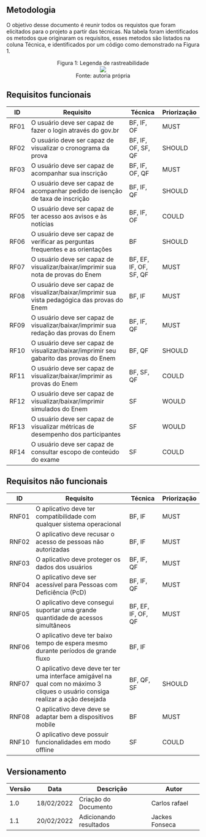 ## Metodologia

O objetivo desse documento é reunir todos os requistos que foram elicitados para o projeto a partir das técnicas. Na tabela foram identificados os metodos que originaram os requisitos, esses metodos são listados na coluna Técnica, e identificados por um código como demonstrado na Figura 1.

<center>
  <figcaption class="center">Figura 1: Legenda de rastreabilidade</figcaption>
  <img src="https://user-images.githubusercontent.com/53023400/154858872-f7f7c057-a096-4e0c-9a46-62d429b5447b.png" class="center">
  <figcaption class="center">Fonte: autoria própria</figcaption>
</center>


## Requisitos funcionais

|  ID  |  Requisito  |  Técnica  |   Priorização  |
|------|-------------|-----------|----------------|
| RF01 |  O usuário deve ser capaz de fazer o login através do gov.br | BF, IF, OF  | MUST  |
| RF02 |  O usuário deve ser capaz de visualizar o cronograma da prova | BF, IF, OF, SF, QF  | SHOULD  |
| RF03 |  O usuário deve ser capaz de acompanhar sua inscrição | BF, IF, OF, QF  | MUST  |
| RF04 |  O usuário deve ser capaz de acompanhar pedido de isenção de taxa de inscrição| BF, IF, QF  | SHOULD  |
| RF05 |  O usuário deve ser capaz de ter acesso aos avisos e às notícias | BF, IF, OF  | COULD  |
| RF06 |  O usuário deve ser capaz de verificar as perguntas frequentes e as orientações | BF  |  SHOULD |
| RF07 |  O usuário deve ser capaz de visualizar/baixar/imprimir sua nota de provas do Enem | BF, EF, IF, OF, SF, QF  | MUST  |
| RF08 |  O usuário deve ser capaz de visualizar/baixar/imprimir sua vista pedagógica das provas do Enem | BF, IF  | MUST  |
| RF09 |  O usuário deve ser capaz de visualizar/baixar/imprimir sua redação das provas do Enem | BF, IF, QF  | MUST  |
| RF10 |  O usuário deve ser capaz de visualizar/baixar/imprimir seu gabarito das provas do Enem | BF, QF  | SHOULD  |
| RF11 |  O usuário deve ser capaz de visualizar/baixar/imprimir as provas do Enem | BF, SF, QF  | COULD  |
| RF12 |  O usuário deve ser capaz de visualizar/baixar/imprimir simulados do Enem | SF  | WOULD  |
| RF13 |  O usuário deve ser capaz de visualizar métricas de desempenho dos participantes  | SF  | WOULD  |
| RF14 |  O usuário deve ser capaz de consultar escopo de conteúdo do exame  | SF  | COULD  |


## Requisitos não funcionais

|  ID  |  Requisito  |  Técnica  |   Priorização  |
|------|-------------|-----------|----------------|
| RNF01 |  O aplicativo deve ter compatibilidade com qualquer sistema operacional | BF, IF  | MUST  |
| RNF02 |  O aplicativo deve recusar o acesso de pessoas não autorizadas | BF, IF  | MUST  |
| RNF03 |  O aplicativo deve proteger os dados dos usuários | BF, IF, QF  | MUST  |
| RNF04 |  O aplicativo deve ser acessível para Pessoas com Deficiência (PcD) | BF, IF, QF  | MUST  |
| RNF05 |  O aplicativo deve consegui suportar uma grande quantidade de acessos simultâneos | BF, EF, IF, OF, QF  | MUST  |
| RNF06 |  O aplicativo deve ter baixo tempo de espera mesmo durante períodos de grande fluxo | BF, IF  |   |
| RNF07 |  O aplicativo deve deve ter ter uma interface amigável na qual com no máximo 3 cliques o usuário consiga realizar a ação desejada | BF, QF, SF  | SHOULD |
| RNF08 |  O aplicativo deve deve se adaptar bem a dispositivos mobile | BF  | MUST  |
| RNF10 |  O aplicativo deve possuir funcionalidades em modo offline | SF  | COULD  |

## Versionamento

| Versão | Data | Descrição | Autor |
|--------|------|-----------|-------|
| 1.0    | 18/02/2022 | Criação do Documento | Carlos rafael |
| 1.1    | 20/02/2022 | Adicionando resultados | Jackes Fonseca |
